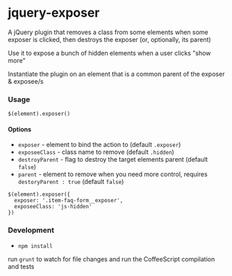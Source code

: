 jquery-exposer
==============

A jQuery plugin that removes a class from some elements when some exposer is clicked, then destroys the exposer (or, optionally, its parent)

Use it to expose a bunch of hidden elements when a user clicks "show more"

Instantiate the plugin on an element that is a common parent of the exposer & exposee/s

### Usage

`$(element).exposer()`

#### Options

* `exposer` - element to bind the action to (default `.exposer`)
* `exposeeClass` - class name to remove (default `.hidden`)
* `destroyParent` - flag to destroy the target elements parent (default `false`)
* `parent` - element to remove when you need more control, requires `destoryParent : true` (default `false`)


```
$(element).exposer({
  exposer: '.item-faq-form__exposer',
  exposeeClass: 'js-hidden'
})
```

### Development

* `npm install`

run `grunt` to watch for file changes and run the CoffeeScript compilation and tests 
